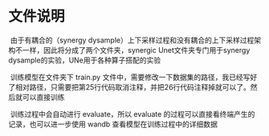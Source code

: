 # 文件说明

​	由于有耦合的（synergy dysample）上下采样过程和没有耦合的上下采样过程架构不一样，因此将分成了两个文件夹，synergic Unet文件夹专门用于synergy dysample的实验，UNe用于各种算子搭配的实验

​	训练模型在文件夹下 train.py 文件中，需要修改一下数据集的路径，我已经写好了相对路径，只需要把第25行代码取消注释，并把26行代码注释掉就可以了。然后就可以直接训练

​	训练过程中会自动进行 evaluate，所以 evaluate 的过程可以直接看终端产生的记录，也可以进一步使用 wandb 查看模型在训练过程中的详细数据

